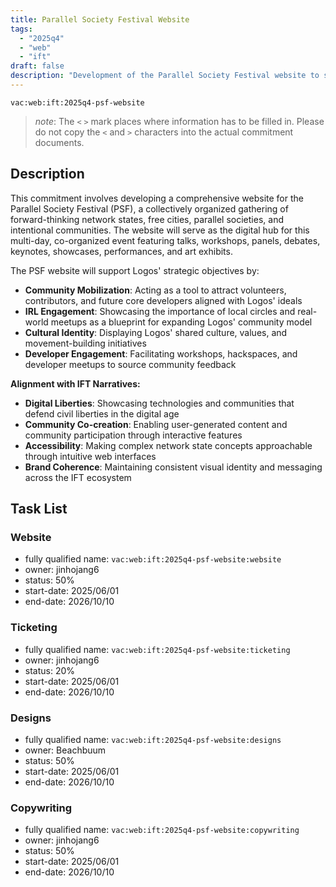 ```yaml
---
title: Parallel Society Festival Website
tags:
  - "2025q4"
  - "web"
  - "ift"
draft: false
description: "Development of the Parallel Society Festival website to showcase the network state future gathering and support Logos community building objectives."
---
```


`vac:web:ift:2025q4-psf-website`

> *note*: The `<` `>` mark places where information has to be filled in. Please do not copy the `<` and `>` characters into the actual commitment documents.

## Description

This commitment involves developing a comprehensive website for the Parallel Society Festival (PSF), a collectively organized gathering of forward-thinking network states, free cities, parallel societies, and intentional communities. The website will serve as the digital hub for this multi-day, co-organized event featuring talks, workshops, panels, debates, keynotes, showcases, performances, and art exhibits.

The PSF website will support Logos' strategic objectives by:
- **Community Mobilization**: Acting as a tool to attract volunteers, contributors, and future core developers aligned with Logos' ideals
- **IRL Engagement**: Showcasing the importance of local circles and real-world meetups as a blueprint for expanding Logos' community model
- **Cultural Identity**: Displaying Logos' shared culture, values, and movement-building initiatives
- **Developer Engagement**: Facilitating workshops, hackspaces, and developer meetups to source community feedback

**Alignment with IFT Narratives:**
- **Digital Liberties**: Showcasing technologies and communities that defend civil liberties in the digital age
- **Community Co-creation**: Enabling user-generated content and community participation through interactive features
- **Accessibility**: Making complex network state concepts approachable through intuitive web interfaces
- **Brand Coherence**: Maintaining consistent visual identity and messaging across the IFT ecosystem


## Task List

### Website

* fully qualified name: `vac:web:ift:2025q4-psf-website:website`
* owner: jinhojang6
* status: 50%
* start-date: 2025/06/01
* end-date: 2026/10/10

### Ticketing

* fully qualified name: `vac:web:ift:2025q4-psf-website:ticketing`
* owner: jinhojang6
* status: 20%
* start-date: 2025/06/01
* end-date: 2026/10/10

### Designs

* fully qualified name: `vac:web:ift:2025q4-psf-website:designs`
* owner: Beachbuum
* status: 50%
* start-date: 2025/06/01
* end-date: 2026/10/10

### Copywriting

* fully qualified name: `vac:web:ift:2025q4-psf-website:copywriting`
* owner: jinhojang6
* status: 50%
* start-date: 2025/06/01
* end-date: 2026/10/10
